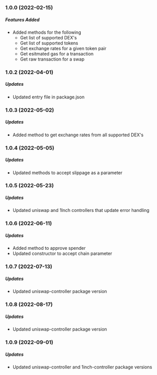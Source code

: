 ### 1.0.0 (2022-02-15)

##### Features Added

* Added methods for the following
    * Get list of supported DEX's
    * Get list of supported tokens
    * Get exchange rates for a given token pair
    * Get esitmated gas for a transaction
    * Get raw transaction for a swap

### 1.0.2 (2022-04-01)

##### Updates

* Updated entry file in package.json

### 1.0.3 (2022-05-02)

##### Updates

* Added method to get exchange rates from all supported DEX's

### 1.0.4 (2022-05-05)

##### Updates

* Updated methods to accept slippage as a parameter

### 1.0.5 (2022-05-23)

##### Updates

* Updated uniswap and 1Inch controllers that update error handling

### 1.0.6 (2022-06-11)

##### Updates

* Added method to approve spender
* Updated constructor to accept chain parameter

### 1.0.7 (2022-07-13)

##### Updates

* Updated uniswap-controller package version

### 1.0.8 (2022-08-17)

##### Updates

* Updated uniswap-controller package version

### 1.0.9 (2022-09-01)

##### Updates

* Updated uniswap-controller and 1inch-controller package versions